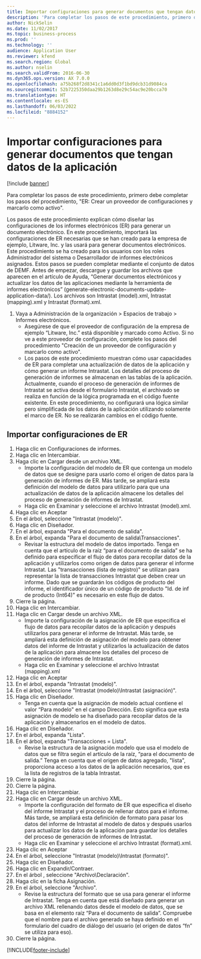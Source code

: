 ```yaml
---
title: Importar configuraciones para generar documentos que tengan datos de la aplicación
description: 'Para completar los pasos de este procedimiento, primero debe completar los pasos del procedimiento, "ER: Crear un proveedor de configuraciones y marcarlo como activo".'
author: NickSelin
ms.date: 11/02/2017
ms.topic: business-process
ms.prod: ''
ms.technology: ''
audience: Application User
ms.reviewer: kfend
ms.search.region: Global
ms.author: nselin
ms.search.validFrom: 2016-06-30
ms.dyn365.ops.version: AX 7.0.0
ms.openlocfilehash: a75b268f2d8341c1a6dd0d3f1bd9dcb31d9084ca
ms.sourcegitcommit: 52b7225350daa29b1263d8e29c54ac9e20bcca70
ms.translationtype: HT
ms.contentlocale: es-ES
ms.lasthandoff: 06/03/2022
ms.locfileid: "8884152"
---
```

# <a name="import-configurations-to-generate-documents-that-have-application-data"></a>Importar configuraciones para generar documentos que tengan datos de la aplicación

[!include [banner](../../includes/banner.md)]

Para completar los pasos de este procedimiento, primero debe completar los pasos del procedimiento, "ER: Crear un proveedor de configuraciones y marcarlo como activo".

Los pasos de este procedimiento explican cómo diseñar las configuraciones de los informes electrónicos (ER) para generar un documento electrónico. En este procedimiento, importará las configuraciones de ER necesarias que se han creado para la empresa de ejemplo, Litware, Inc. y las usará para generar documentos electrónicos. Este procedimiento se ha creado para los usuarios con los roles Administrador del sistema o Desarrollador de informes electrónicos asignados. Estos pasos se pueden completar mediante el conjunto de datos de DEMF. Antes de empezar, descargue y guardar los archivos que aparecen en el artículo de Ayuda, “Generar documentos electrónicos y actualizar los datos de las aplicaciones mediante la herramienta de informes electrónicos” (generate-electronic-documents-update-application-data/). Los archivos son Intrastat (model).xml, Intrastat (mapping).xml y Intrastat (format).xml.

1. Vaya a Administración de la organización > Espacios de trabajo > Informes electrónicos.
    * Asegúrese de que el proveedor de configuración de la empresa de ejemplo “Litware, Inc.” está disponible y marcado como Activo. Si no ve a este proveedor de configuración, complete los pasos del procedimiento "Creación de un proveedor de configuración y marcarlo como activo".  
    * Los pasos de este procedimiento muestran cómo usar capacidades de ER para completar una actualización de datos de la aplicación y cómo generar un informe Intrastat. Los detalles del proceso de generación de informes se almacenan en las tablas de la aplicación. Actualmente, cuando el proceso de generación de informes de Intrastat se activa desde el formulario Intrastat, el archivado se realiza en función de la lógica programada en el código fuente existente. En este procedimiento, no configurará una lógica similar pero simplificada de los datos de la aplicación utilizando solamente el marco de ER. No se realizarán cambios en el código fuente.   

## <a name="import-er-configurations"></a>Importar configuraciones de ER
1. Haga clic en Configuraciones de informes.
2. Haga clic en Intercambiar.
3. Haga clic en Cargar desde un archivo XML.
    * Importe la configuración del modelo de ER que contenga un modelo de datos que se designe para usarlo como el origen de datos para la generación de informes de ER. Más tarde, se ampliará esta definición del modelo de datos para utilizarlo para que una actualización de datos de la aplicación almacene los detalles del proceso de generación de informes de Intrastat.   
    * Haga clic en Examinar y seleccione el archivo Intrastat (model).xml.  
4. Haga clic en Aceptar
5. En el árbol, seleccione "Intrastat (modelo)".
6. Haga clic en Diseñador.
7. En el árbol, expanda "Para el documento de salida".
8. En el árbol, expanda "Para el documento de salida\Transacciones".
    * Revisar la estructura del modelo de datos importado. Tenga en cuenta que el artículo de la raíz “para el documento de salida” se ha definido para especificar el flujo de datos para recopilar datos de la aplicación y utilizarlos como origen de datos para generar el informe Intrastat. Las "transacciones (lista de registro)" se utilizan para representar la lista de transacciones Intrastat que deben crear un informe. Dado que se guardarán los códigos de producto del informe, el identificador único de un código de producto "Id. de inf de producto (Int64)" es necesario en este flujo de datos.   
9. Cierre la página.
10. Haga clic en Intercambiar.
11. Haga clic en Cargar desde un archivo XML.
    * Importe la configuración de la asignación de ER que especifica el flujo de datos para recopilar datos de la aplicación y después utilizarlos para generar el informe de Intrastat. Más tarde, se ampliará esta definición de asignación del modelo para obtener datos del informe de Intrastat y utilizarlos la actualización de datos de la aplicación para almacene los detalles del proceso de generación de informes de Intrastat.   
    * Haga clic en Examinar y seleccione el archivo Intrastat (mapping).xml  
12. Haga clic en Aceptar
13. En el árbol, expanda "Intrastat (modelo)".
14. En el árbol, seleccione "Intrastat (modelo)\Intrastat (asignación)".
15. Haga clic en Diseñador.
    * Tenga en cuenta que la asignación de modelo actual contiene el valor “Para modelo" en el campo Dirección. Esto significa que esta asignación de modelo se ha diseñado para recopilar datos de la aplicación y almacenarlos en el modelo de datos.  
16. Haga clic en Diseñador.
17. En el árbol, expanda "Lista".
18. En el árbol, expanda "Transacciones = Lista".
    * Revise la estructura de la asignación modelo que usa el modelo de datos que se filtra según el artículo de la raíz, “para el documento de salida.” Tenga en cuenta que el origen de datos agregado, "lista", proporciona acceso a los datos de la aplicación necesarios, que es la lista de registros de la tabla Intrastat.  
19. Cierre la página.
20. Cierre la página.
21. Haga clic en Intercambiar.
22. Haga clic en Cargar desde un archivo XML.
    * Importe la configuración del formato de ER que especifica el diseño del informe Intrastat y el proceso de rellenar datos para el informe. Más tarde, se ampliará esta definición de formato para pasar los datos del informe de Intrastat al modelo de datos y después usarlos para actualizar los datos de la aplicación para guardar los detalles del proceso de generación de informes de Intrastat.   
    * Haga clic en Examinar y seleccione el archivo Intrastat (format).xml.  
23. Haga clic en Aceptar
24. En el árbol, seleccione "Intrastat (modelo)\Intrastat (formato)".
25. Haga clic en Diseñador.
26. Haga clic en Expandir/Contraer.
27. En el árbol , seleccione "Archivo\Declaración".
28. Haga clic en la ficha Asignación.
29. En el árbol, seleccione "Archivo".
    * Revise la estructura del formato que se usa para generar el informe de Intrastat. Tenga en cuenta que está diseñado para generar un archivo XML rellenando datos desde el modelo de datos, que se basa en el elemento raíz “Para el documento de salida”. Compruebe que el nombre para el archivo generado se haya definido en el formulario del cuadro de diálogo del usuario (el origen de datos “fn” se utiliza para eso).   
30. Cierre la página.



[!INCLUDE[footer-include](../../../../includes/footer-banner.md)]